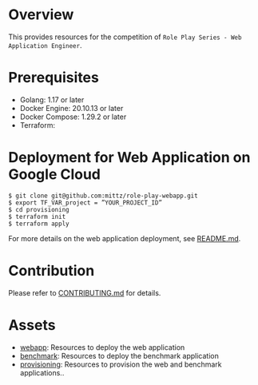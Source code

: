 # Overview

This provides resources for the competition of `Role Play Series - Web Application Engineer`.

# Prerequisites

* Golang: 1.17 or later
* Docker Engine: 20.10.13 or later
* Docker Compose: 1.29.2 or later
* Terraform:

# Deployment for Web Application on Google Cloud

```shell
$ git clone git@github.com:mittz/role-play-webapp.git
$ export TF_VAR_project = ”YOUR_PROJECT_ID”
$ cd provisioning
$ terraform init
$ terraform apply
```

For more details on the web application deployment, see [README.md](/webapp/README.md).

# Contribution

Please refer to [CONTRIBUTING.md](/CONTRIBUTING.md) for details.

# Assets

- [webapp](/webapp/): Resources to deploy the web application
- [benchmark](/benchmark/): Resources to deploy the benchmark application
- [provisioning](/provisioning/): Resources to provision the web and benchmark applications..

